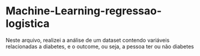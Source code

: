 # Machine-Learning-regressao-logistica
Neste arquivo, realizei a análise de um dataset contendo variáveis relacionadas a diabetes, e o outcome, ou seja, a pessoa ter ou não diabetes
